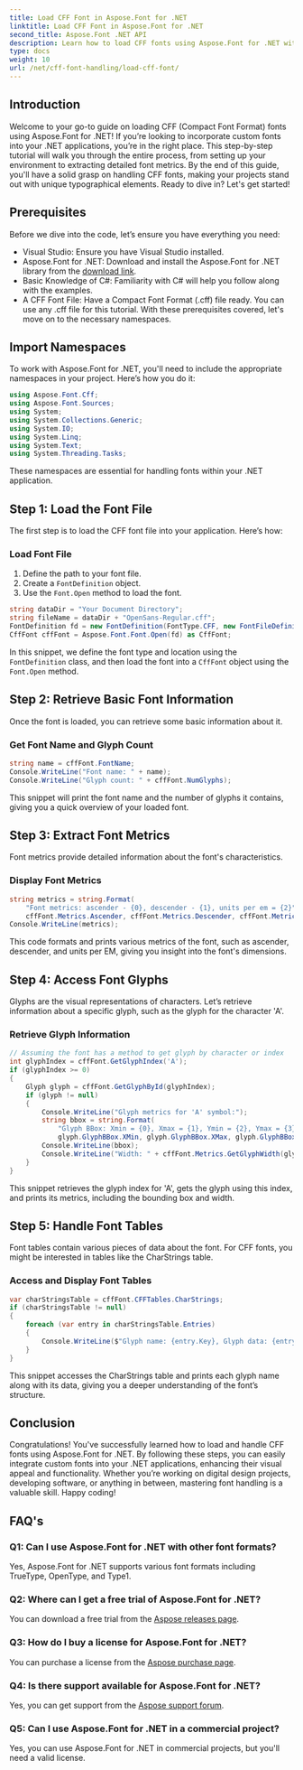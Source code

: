 ```yaml
---
title: Load CFF Font in Aspose.Font for .NET
linktitle: Load CFF Font in Aspose.Font for .NET
second_title: Aspose.Font .NET API
description: Learn how to load CFF fonts using Aspose.Font for .NET with this guide. Perfect for developers looking to enhance their .NET applications with custom fonts.
type: docs
weight: 10
url: /net/cff-font-handling/load-cff-font/
---
```

## Introduction
Welcome to your go-to guide on loading CFF (Compact Font Format) fonts using Aspose.Font for .NET! If you’re looking to incorporate custom fonts into your .NET applications, you’re in the right place. This step-by-step tutorial will walk you through the entire process, from setting up your environment to extracting detailed font metrics. By the end of this guide, you'll have a solid grasp on handling CFF fonts, making your projects stand out with unique typographical elements. Ready to dive in? Let's get started!
## Prerequisites
Before we dive into the code, let’s ensure you have everything you need:
- Visual Studio: Ensure you have Visual Studio installed.
- Aspose.Font for .NET: Download and install the Aspose.Font for .NET library from the [download link](https://releases.aspose.com/font/net/).
- Basic Knowledge of C#: Familiarity with C# will help you follow along with the examples.
- A CFF Font File: Have a Compact Font Format (.cff) file ready. You can use any .cff file for this tutorial.
With these prerequisites covered, let's move on to the necessary namespaces.
## Import Namespaces
To work with Aspose.Font for .NET, you'll need to include the appropriate namespaces in your project. Here’s how you do it:
```csharp
using Aspose.Font.Cff;
using Aspose.Font.Sources;
using System;
using System.Collections.Generic;
using System.IO;
using System.Linq;
using System.Text;
using System.Threading.Tasks;
```
These namespaces are essential for handling fonts within your .NET application.
## Step 1: Load the Font File
The first step is to load the CFF font file into your application. Here’s how:
### Load Font File
1. Define the path to your font file.
2. Create a `FontDefinition` object.
3. Use the `Font.Open` method to load the font.
```csharp
string dataDir = "Your Document Directory";
string fileName = dataDir + "OpenSans-Regular.cff";
FontDefinition fd = new FontDefinition(FontType.CFF, new FontFileDefinition("cff", new FileSystemStreamSource(fileName)));
CffFont cffFont = Aspose.Font.Font.Open(fd) as CffFont;
```
In this snippet, we define the font type and location using the `FontDefinition` class, and then load the font into a `CffFont` object using the `Font.Open` method.
## Step 2: Retrieve Basic Font Information
Once the font is loaded, you can retrieve some basic information about it.
### Get Font Name and Glyph Count
```csharp
string name = cffFont.FontName;
Console.WriteLine("Font name: " + name);
Console.WriteLine("Glyph count: " + cffFont.NumGlyphs);
```
This snippet will print the font name and the number of glyphs it contains, giving you a quick overview of your loaded font.
## Step 3: Extract Font Metrics
Font metrics provide detailed information about the font's characteristics.
### Display Font Metrics
```csharp
string metrics = string.Format(
    "Font metrics: ascender - {0}, descender - {1}, units per em = {2}",
    cffFont.Metrics.Ascender, cffFont.Metrics.Descender, cffFont.Metrics.UnitsPerEM);
Console.WriteLine(metrics);
```
This code formats and prints various metrics of the font, such as ascender, descender, and units per EM, giving you insight into the font's dimensions.
## Step 4: Access Font Glyphs
Glyphs are the visual representations of characters. Let’s retrieve information about a specific glyph, such as the glyph for the character 'A'.
### Retrieve Glyph Information
```csharp
// Assuming the font has a method to get glyph by character or index
int glyphIndex = cffFont.GetGlyphIndex('A');
if (glyphIndex >= 0)
{
    Glyph glyph = cffFont.GetGlyphById(glyphIndex);
    if (glyph != null)
    {
        Console.WriteLine("Glyph metrics for 'A' symbol:");
        string bbox = string.Format(
            "Glyph BBox: Xmin = {0}, Xmax = {1}, Ymin = {2}, Ymax = {3}",
            glyph.GlyphBBox.XMin, glyph.GlyphBBox.XMax, glyph.GlyphBBox.YMin, glyph.GlyphBBox.YMax);
        Console.WriteLine(bbox);
        Console.WriteLine("Width: " + cffFont.Metrics.GetGlyphWidth(glyphIndex));
    }
}
```
This snippet retrieves the glyph index for 'A', gets the glyph using this index, and prints its metrics, including the bounding box and width.
## Step 5: Handle Font Tables
Font tables contain various pieces of data about the font. For CFF fonts, you might be interested in tables like the CharStrings table.
### Access and Display Font Tables
```csharp
var charStringsTable = cffFont.CFFTables.CharStrings;
if (charStringsTable != null)
{
    foreach (var entry in charStringsTable.Entries)
    {
        Console.WriteLine($"Glyph name: {entry.Key}, Glyph data: {entry.Value}");
    }
}
```
This snippet accesses the CharStrings table and prints each glyph name along with its data, giving you a deeper understanding of the font’s structure.
## Conclusion
Congratulations! You've successfully learned how to load and handle CFF fonts using Aspose.Font for .NET. By following these steps, you can easily integrate custom fonts into your .NET applications, enhancing their visual appeal and functionality. Whether you’re working on digital design projects, developing software, or anything in between, mastering font handling is a valuable skill. Happy coding!
## FAQ's
### Q1: Can I use Aspose.Font for .NET with other font formats?
Yes, Aspose.Font for .NET supports various font formats including TrueType, OpenType, and Type1.
### Q2: Where can I get a free trial of Aspose.Font for .NET?
You can download a free trial from the [Aspose releases page](https://releases.aspose.com/).
### Q3: How do I buy a license for Aspose.Font for .NET?
You can purchase a license from the [Aspose purchase page](https://purchase.aspose.com/buy).
### Q4: Is there support available for Aspose.Font for .NET?
Yes, you can get support from the [Aspose support forum](https://forum.aspose.com/c/font/41).
### Q5: Can I use Aspose.Font for .NET in a commercial project?
Yes, you can use Aspose.Font for .NET in commercial projects, but you'll need a valid license.

